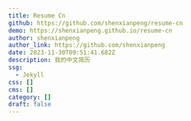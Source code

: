 ```yaml
---
title: Resume Cn
github: https://github.com/shenxianpeng/resume-cn
demo: https://shenxianpeng.github.io/resume-cn
author: shenxianpeng
author_link: https://github.com/shenxianpeng
date: 2023-11-30T09:51:41.682Z
description: 我的中文简历
ssg:
  - Jekyll
css: []
cms: []
category: []
draft: false
---
```

